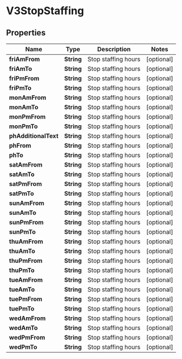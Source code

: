 
# V3StopStaffing

## Properties
Name | Type | Description | Notes
------------ | ------------- | ------------- | -------------
**friAmFrom** | **String** | Stop staffing hours |  [optional]
**friAmTo** | **String** | Stop staffing hours |  [optional]
**friPmFrom** | **String** | Stop staffing hours |  [optional]
**friPmTo** | **String** | Stop staffing hours |  [optional]
**monAmFrom** | **String** | Stop staffing hours |  [optional]
**monAmTo** | **String** | Stop staffing hours |  [optional]
**monPmFrom** | **String** | Stop staffing hours |  [optional]
**monPmTo** | **String** | Stop staffing hours |  [optional]
**phAdditionalText** | **String** | Stop staffing hours |  [optional]
**phFrom** | **String** | Stop staffing hours |  [optional]
**phTo** | **String** | Stop staffing hours |  [optional]
**satAmFrom** | **String** | Stop staffing hours |  [optional]
**satAmTo** | **String** | Stop staffing hours |  [optional]
**satPmFrom** | **String** | Stop staffing hours |  [optional]
**satPmTo** | **String** | Stop staffing hours |  [optional]
**sunAmFrom** | **String** | Stop staffing hours |  [optional]
**sunAmTo** | **String** | Stop staffing hours |  [optional]
**sunPmFrom** | **String** | Stop staffing hours |  [optional]
**sunPmTo** | **String** | Stop staffing hours |  [optional]
**thuAmFrom** | **String** | Stop staffing hours |  [optional]
**thuAmTo** | **String** | Stop staffing hours |  [optional]
**thuPmFrom** | **String** | Stop staffing hours |  [optional]
**thuPmTo** | **String** | Stop staffing hours |  [optional]
**tueAmFrom** | **String** | Stop staffing hours |  [optional]
**tueAmTo** | **String** | Stop staffing hours |  [optional]
**tuePmFrom** | **String** | Stop staffing hours |  [optional]
**tuePmTo** | **String** | Stop staffing hours |  [optional]
**wedAmFrom** | **String** | Stop staffing hours |  [optional]
**wedAmTo** | **String** | Stop staffing hours |  [optional]
**wedPmFrom** | **String** | Stop staffing hours |  [optional]
**wedPmTo** | **String** | Stop staffing hours |  [optional]



